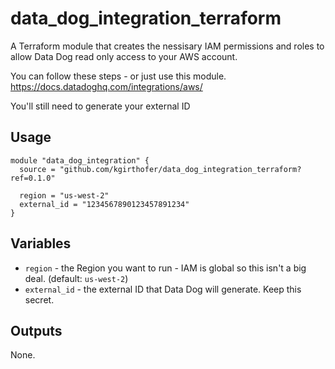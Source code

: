 # data_dog_integration_terraform

A Terraform module that creates the nessisary IAM permissions and roles to allow Data Dog read only access to your AWS account. 

You can follow these steps - or just use this module. 
https://docs.datadoghq.com/integrations/aws/

You'll still need to generate your external ID

## Usage 

```hcl
module "data_dog_integration" {
  source = "github.com/kgirthofer/data_dog_integration_terraform?ref=0.1.0"

  region = "us-west-2"
  external_id = "1234567890123457891234"
}
```

## Variables

- `region` - the Region you want to run - IAM is global so this isn't a big deal. (default: `us-west-2`)
- `external_id` - the external ID that Data Dog will generate. Keep this secret. 

## Outputs

None. 
